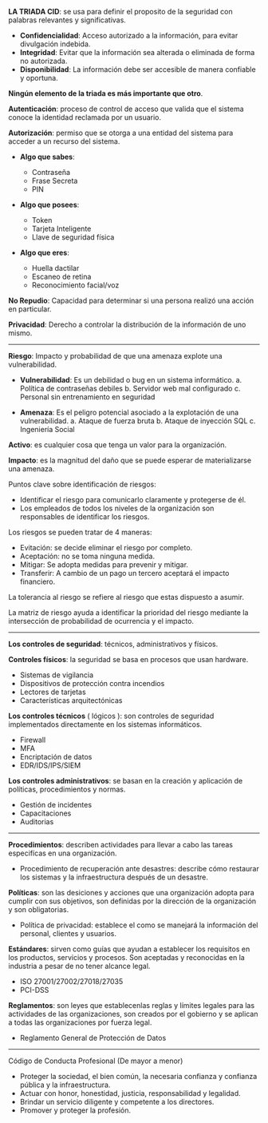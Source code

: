 
**LA TRIADA CID**: se usa para definir el proposito de la seguridad con palabras relevantes y significativas.

- **Confidencialidad**: Acceso autorizado a la información, para evitar divulgación indebida.
- **Integridad**: Evitar que la información sea alterada o eliminada de forma no autorizada.
- **Disponibilidad**: La información debe ser accesible de manera confiable y oportuna.

**Ningún elemento de la triada es más importante que otro**.

**Autenticación**: proceso de control de acceso que valida que el sistema conoce la identidad reclamada por un usuario.

**Autorización**: permiso que se otorga a una entidad del sistema para acceder a un recurso del sistema.

- **Algo que sabes**:
  - Contraseña
  - Frase Secreta
  - PIN
  
- **Algo que posees**:
  - Token
  - Tarjeta Inteligente
  - Llave de seguridad física
  
- **Algo que eres**:
  - Huella dactilar
  - Escaneo de retina
  - Reconocimiento facial/voz

**No Repudio**: Capacidad para determinar si una persona realizó una acción en particular.

**Privacidad**: Derecho a controlar la distribución de la información de uno mismo.

---

**Riesgo**: Impacto y probabilidad de que una amenaza explote una vulnerabilidad.

- **Vulnerabilidad**: Es un debilidad o bug en un sistema informático.
  a. Política de contraseñas debiles
  b. Servidor web mal configurado
  c. Personal sin entrenamiento en seguridad
  
- **Amenaza**: Es el peligro potencial asociado a la explotación de una vulnerabilidad.
  a. Ataque de fuerza bruta
  b. Ataque de inyección SQL
  c. Ingeniería Social

**Activo**: es cualquier cosa que tenga un valor para la organización.

**Impacto**: es la magnitud del daño que se puede esperar de materializarse una amenaza.

Puntos clave sobre identificación de riesgos:

-   Identificar el riesgo para comunicarlo claramente y protegerse de él.
-   Los empleados de todos los niveles de la organización son responsables de identificar los riesgos. 

Los riesgos se pueden tratar de 4 maneras:

- Evitación: se decide eliminar el riesgo por completo.
- Aceptación: no se toma ninguna medida.
- Mitigar: Se adopta medidas para prevenir y mitigar.
- Transferir: A cambio de un pago un tercero aceptará el impacto financiero.

La tolerancia al riesgo se refiere al riesgo que estas dispuesto a asumir.

La matriz de riesgo ayuda a identificar la prioridad del riesgo mediante la intersección de probabilidad de ocurrencia y el impacto.

---

**Los controles de seguridad**: técnicos, administrativos y físicos.

**Controles físicos**: la seguridad se basa en procesos que usan hardware.

- Sistemas de vigilancia
- Dispositivos de protección contra incendios
- Lectores de tarjetas
- Características arquitectónicas

**Los controles técnicos** ( lógicos ): son controles de seguridad implementados directamente en los sistemas informáticos.

- Firewall
- MFA
- Encriptación de datos
- EDR/IDS/IPS/SIEM

**Los controles administrativos**: se basan en la creación y aplicación de políticas, procedimientos y normas.

- Gestión de incidentes
- Capacitaciones
- Auditorias

---

**Procedimientos**: describen actividades para llevar a cabo las tareas especifícas en una organización.

- Procedimiento de recuperación ante desastres: describe cómo restaurar los sistemas y la infraestructura después de un desastre.

**Políticas**: son las desiciones y acciones que una organización adopta para cumplir con sus objetivos, son definidas por la dirección de la organización y son obligatorias.

- Política de privacidad: establece el como se manejará la información del personal, clientes y usuarios.

**Estándares**: sirven como guías que ayudan a establecer los requisitos en los productos, servicios y procesos. Son aceptadas y reconocidas en la industria a pesar de no tener alcance legal.

- ISO 27001/27002/27018/27035
- PCI-DSS

**Reglamentos**: son leyes que establecenlas reglas y límites legales para las actividades de las organizaciones, son creados por el gobierno y se aplican a todas las organizaciones por fuerza legal.

- Reglamento General de Protección de Datos

---

Código de Conducta Profesional (De mayor a menor)

-   Proteger la sociedad, el bien común, la necesaria confianza y confianza pública y la  infraestructura.
-   Actuar con honor, honestidad, justicia, responsabilidad y legalidad. 
-   Brindar un servicio diligente y competente a los directores.
-   Promover y proteger la profesión.

